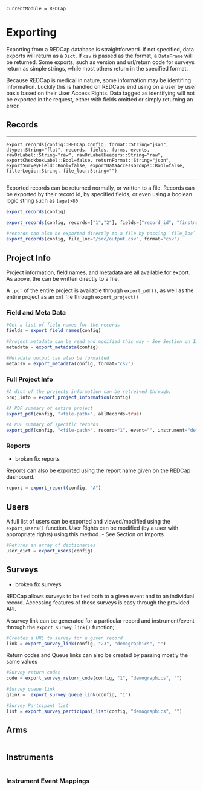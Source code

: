 ```@meta
CurrentModule = REDCap
```
# Exporting

Exporting from a REDCap database is straightforward. If not specified, data exports will return as a `Dict`. If `csv` is passed as the format, a `DataFrame` will be returned. Some exports, such as version and url/return code for surveys return as simple strings, while most others return in the specified format.

Because REDCap is medical in nature, some information may be identifing information. Luckily this is handled on REDCaps end using on a user by user basis based on their User Access Rights. Data tagged as identifying will not be exported in the request, either with fields omitted or simply returning an error.


## Records
___
```@docs
export_records(config::REDCap.Config; format::String="json", dtype::String="flat", records, fields, forms, events, rawOrLabel::String="raw", rawOrLabelHeaders::String="raw", exportCheckboxLabel::Bool=false, returnFormat::String="json", exportSurveyField::Bool=false, exportDataAccessGroups::Bool=false, filterLogic::String, file_loc::String="")
```
___
Exported records can be returned normally, or written to a file. Records can be exported by their record id, by specified fields, or even using a boolean logic string such as `[age]>80`

```julia
export_records(config)

export_records(config, records=["1","2"], fields=["record_id", "firstname"], filterLogic="[age]>80")

#records can also be exported directly to a file by passing `file_loc` a path
export_records(config, file_loc="/src/output.csv", format="csv")
```


## Project Info

Project information, field names, and metadata are all available for export. As above, the can be written directly to a file.

A `.pdf` of the entire project is available through `export_pdf()`, as well as the entire project as an `xml` file through `export_project()`

### Field and Meta Data

```julia
#Get a list of field names for the records
fields = export_field_names(config)

#Project metadata can be read and modified this way - See Section on Imports
metadata = export_metadata(config)

#Metadata output can also be formatted
metacsv = export_metadata(config, format="csv")
```

### Full Project Info
```julia
#A dict of the projects information can be retreived through:
proj_info = export_project_information(config)

#A PDF summary of entire project
export_pdf(config, "<file-path>", allRecords=true)

#A PDF summary of specific records
export_pdf(config, "<file-path>", record="1", event="", instrument="demographics")
```

### Reports

* broken fix reports

Reports can also be exported using the report name given on the REDCap dashboard.

```julia
report = export_report(config, "A")
```


## Users

A full list of users can be exported and viewed/modified using the `export_users()` function. User Rights can be modified (by a user with appropriate rights) using this method. - See Section on Imports

```julia
#Returns an array of dictionaries
user_dict = export_users(config)
```

## Surveys 

* broken fix surveys

REDCap allows surveys to be tied both to a given event and to an individual record. Accessing features of these surveys is easy through the provided API.

A survey link can be generated for a particular record and instrument/event through the `export_survey_link()` function;
```julia
#Creates a URL to survey for a given record
link = export_survey_link(config, "23", "demographics", "")
```

Return codes and Queue links can also be created by passing mostly the same values

```julia
#Survey return codes
code = export_survey_return_code(config, "1", "demographics", "")

#Survey queue link
qlink =  export_survey_queue_link(config, "1")

#Survey Partcipant list
list = export_survey_participant_list(config, "demographics", "")
```

## Arms

```julia

```


## Instruments

```julia

```


### Instrument Event Mappings

```julia

```
